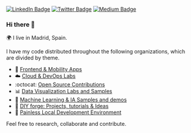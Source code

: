 [![LinkedIn Badge](https://img.shields.io/badge/LinkedIn-blue?logo=Linkedin&logoColor=blue&labelColor=white)](https://www.linkedin.com/in/manueleusebiodepazcarmona/)
[![Twitter Badge](https://img.shields.io/badge/Twitter-blue?logo=twitter&logoColor=white&link=https://twitter.com/@manueldepaz)](https://twitter.com/@manueldepaz)
[![Medium Badge](https://img.shields.io/badge/Medium-black?logo=Medium&logoColor=Red&labelColor=black)](https://www.medium.com/@manueldepaz)

### Hi there 👋

🌍 I live in Madrid, Spain.

I have my code distributed throughout the following organizations, which are divided by theme.
 
* 📱 [Frontend & Mobility Apps](https://github.com/Mobile-hub)
* ☁️ [Cloud & DevOps Labs](https://github.com/Cloud-DevOps-Labs)
* :octocat: [Open Source Contributions](https://github.com/open-source-proposals)
* 📊 [Data Visualization Labs and Samples](https://github.com/Data-Viz-Labs)
* 🧠 [Machine Learning & IA Samples and demos](https://github.com/Machine-Learning-Labs)
* 🤖 [DIY forge: Projects, tutorials & Ideas](https://github.com/diy-forge)
* 🐳 [Painless Local Development Environment](https://github.com/painless-local-development)


<!-- thanks to: https://gfycat.com/eminentunfinisheddobermanpinscher-windows-10-animated-wallpaper-video-wallpapers -->
Feel free to research, collaborate and contribute.
